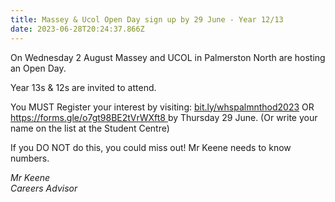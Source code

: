 ```yaml
---
title: Massey & Ucol Open Day sign up by 29 June - Year 12/13
date: 2023-06-28T20:24:37.866Z
---
```

On Wednesday 2 August Massey and UCOL in Palmerston North are hosting an Open Day.

Year 13s & 12s are invited to attend.  

You MUST Register your interest by visiting:
[bit.ly/whspalmnthod2023](https://docs.google.com/forms/d/e/1FAIpQLScnIRfe7VWmWxbDH64P2YdZ-nacunBYdwksw-ROKTgi0hcpkg/viewform) OR [https://forms.gle/o7gt98BE2tVrWXft8 ](https://docs.google.com/forms/d/e/1FAIpQLScnIRfe7VWmWxbDH64P2YdZ-nacunBYdwksw-ROKTgi0hcpkg/viewform)by Thursday 29 June. (Or write your name on the list at the Student Centre)

If you DO NOT do this, you could miss out!
Mr Keene needs to know numbers.

*Mr Keene  
Careers Advisor*